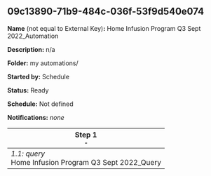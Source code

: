 ## 09c13890-71b9-484c-036f-53f9d540e074

**Name** (not equal to External Key)**:** Home Infusion Program Q3 Sept 2022_Automation

**Description:** n/a

**Folder:** my automations/

**Started by:** Schedule

**Status:** Ready

**Schedule:** Not defined

**Notifications:** _none_


| Step 1<br>_<small>-</small>_ |
| --- |
| _1.1: query_<br>Home Infusion Program Q3 Sept 2022_Query |
